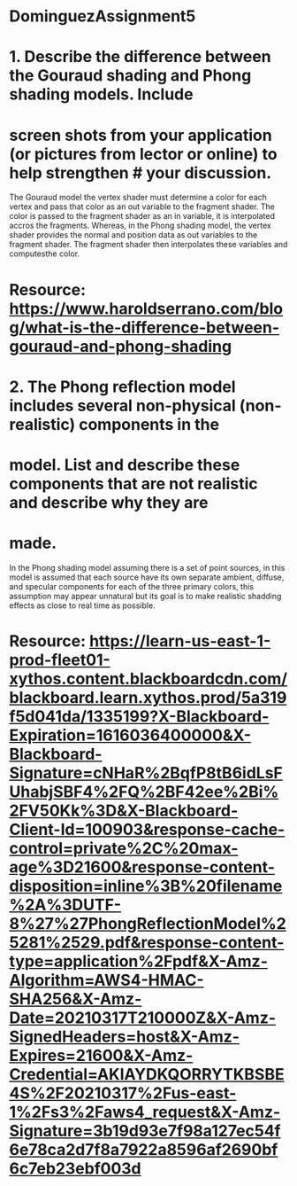 # DominguezAssignment5
# 1. Describe	the	difference	between	the	Gouraud	shading	and	Phong	shading	models.	Include	
# screen	shots	from	your	application	(or	pictures	from	lector	or	online)	to	help	strengthen	# your	discussion. 

The Gouraud model the vertex shader must determine a color for each vertex and pass that color as an out variable to the fragment shader. The color is passed to the fragment shader as an in variable, it is interpolated accros the fragments. Whereas, in the Phong shading model, the vertex shader provides the normal and position data as out variables to the fragment shader. The fragment shader then interpolates these variables and computesthe color.


# Resource: https://www.haroldserrano.com/blog/what-is-the-difference-between-gouraud-and-phong-shading



# 2. The	Phong	reflection	model	includes	several	non-physical	(non-realistic)	components	in	the
# model.	List	and	describe	these	components	that	are	not	realistic	and	describe	why	they	are	
# made.	

In the Phong shading model assuming there is a set of point sources, in this model is assumed that each source have its own separate ambient, diffuse, and specular components for each of the three primary colors, this assumption may appear unnatural but its goal is to make realistic shadding effects as close to real time as possible.



# Resource: https://learn-us-east-1-prod-fleet01-xythos.content.blackboardcdn.com/blackboard.learn.xythos.prod/5a319f5d041da/1335199?X-Blackboard-Expiration=1616036400000&X-Blackboard-Signature=cNHaR%2BqfP8tB6idLsFUhabjSBF4%2FQ%2BF42ee%2Bi%2FV50Kk%3D&X-Blackboard-Client-Id=100903&response-cache-control=private%2C%20max-age%3D21600&response-content-disposition=inline%3B%20filename%2A%3DUTF-8%27%27PhongReflectionModel%25281%2529.pdf&response-content-type=application%2Fpdf&X-Amz-Algorithm=AWS4-HMAC-SHA256&X-Amz-Date=20210317T210000Z&X-Amz-SignedHeaders=host&X-Amz-Expires=21600&X-Amz-Credential=AKIAYDKQORRYTKBSBE4S%2F20210317%2Fus-east-1%2Fs3%2Faws4_request&X-Amz-Signature=3b19d93e7f98a127ec54f6e78ca2d7f8a7922a8596af2690bf6c7eb23ebf003d
